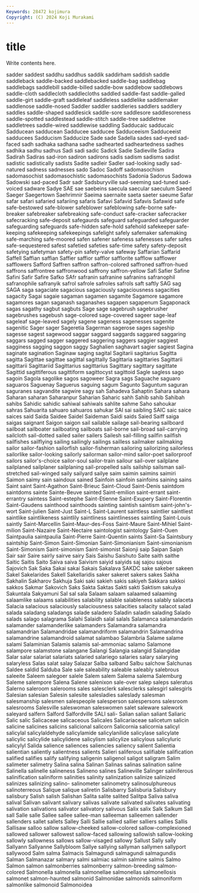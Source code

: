 ```yaml
---
Keywords: 28472 kojimura
Copyright: (C) 2024 Koji Murakami
---
```


# title

Write contents here.



 sadder saddest saddhu saddhus saddik saddirham saddish
saddle saddleback saddle-backed saddlebacked saddle-bag saddlebag saddlebags saddlebill saddle-billed saddle-bow
saddlebow saddlebows saddle-cloth saddlecloth saddlecloths saddled saddle-fast saddle-galled saddle-girt saddle-graft
saddleleaf saddleless saddlelike saddlemaker saddlenose saddle-nosed Saddler saddler saddleries saddlers
saddlery saddles saddle-shaped saddlesick saddle-sore saddlesore saddlesoreness saddle-spotted saddlestead saddle-stitch
saddle-tree saddletree saddletrees saddle-wired saddlewise saddling Sadducaic sadducaic Sadducean sadducean
Sadducee sadducee Sadduceeism Sadduceeist sadducees Sadducism Sadducize Sade sade Sadella
sades sad-eyed sad-faced sadh sadhaka sadhana sadhe sadhearted sadheartedness sadhes
sadhika sadhu sadhus Sadi sadi sadic Sadick Sadie Sadieville Sadira
Sadirah Sadiras sad-iron sadiron sadirons sadis sadism sadisms sadist sadistic
sadistically sadists Sadite sadleir Sadler sad-looking sadly sad-natured sadness sadnesses
sado Sadoc Sadoff sadomasochism sadomasochist sadomasochistic sadomasochists Sadonia Sadorus Sadowa
Sadowski sad-paced Sadr sadr Sadsburyville sad-seeming sad-tuned sad-voiced sadware Sadye
SAE sae saebeins saecula saecular saeculum Saeed Saeger Saegertown Saehrimnir
Saeima saernaite saeta saeter saeume Safar safar safari safaried safariing
safaris Safavi Safavid Safavis Safawid safe safe-bestowed safe-blower safeblower safeblowing
safe-borne safe-breaker safebreaker safebreaking safe-conduct safe-cracker safecracker safecracking safe-deposit safegaurds
safeguard safeguarded safeguarder safeguarding safeguards safe-hidden safe-hold safehold safekeeper safe-keeping
safekeeping safekeepings safelight safely safemaker safemaking safe-marching safe-moored safen safener
safeness safenesses safer safes safe-sequestered safest safetied safeties safe-time safety
safety-deposit safetying safetyman safety-pin safety-valve safeway Saffarian Saffarid Saffell Saffian
saffian Saffier saffior safflor safflorite safflow safflower safflowers Safford Saffren
saffron saffron-colored saffroned saffron-hued saffrons saffrontree saffronwood saffrony saffron-yellow Safi
Safier Safine Safini Safir Safire Safko SAfr safranin safranine safranins
safranophil safranophile safranyik safrol safrole safroles safrols saft saftly SAG
sag SAGA saga sagaciate sagacious sagaciously sagaciousness sagacities sagacity Sagai
sagaie sagaman sagamen sagamite Sagamore sagamore sagamores sagan saganash saganashes
sagapen sagapenum Sagaponack sagas sagathy sagbut sagbuts Sage sage sagebrush
sagebrusher sagebrushes sagebush sage-colored sage-covered sageer sage-leaf sageleaf sage-leaved sagely
sagene sageness sagenesses sagenite sagenitic Sager sager Sageretia Sagerman sagerose
sages sageship sagesse sagest sagewood saggar saggard saggards saggared saggaring
saggars sagged sagger saggered saggering saggers saggier saggiest sagginess sagging
saggon saggy Saghalien saghavart sagier sagiest Sagina saginate sagination Saginaw
saging sagital Sagitarii sagitarius Sagitta sagitta Sagittae sagittae sagittal sagittally
Sagittaria sagittaries Sagittarii sagittarii Sagittariid Sagittarius sagittarius Sagittary sagittary sagittate
Sagittid sagittiferous sagittiform sagittocyst sagittoid Sagle sagless sago sagoin Sagola
sagolike sagos sagoweer Sagra sags Saguache saguaro saguaros Saguenay Saguerus
saguing sagum Sagunto Saguntum saguran saguranes sagvandite sagwire sagy sah
Sahadeva Sahaptin Sahara sahara Saharan saharan Saharanpur Saharian Saharic sahh
Sahib sahib Sahibah sahibs Sahidic sahidic sahiwal sahiwals sahlite sahme
Saho sahoukar sahras Sahuarita sahuaro sahuaros sahukar SAI sai saibling
SAIC saic saice saices said Saida Saidee Saidel Saideman Saidi
saids Saied Saiff saiga saigas saignant Saigon saigon sail sailable
sailage sail-bearing sailboard sailboat sailboater sailboating sailboats sail-borne sail-broad sail-carrying
sailcloth sail-dotted sailed sailer sailers Sailesh sail-filling sailfin sailfish sailfishes
sailflying sailing sailingly sailings sailless sailmaker sailmaking sailor sailor-fashion sailorfish
sailor-fisherman sailoring sailorizing sailorless sailorlike sailor-looking sailorly sailorman sailor-mind sailor-poet
sailorproof sailors sailor's-choice sailor-soul sailor-train sailour sail-over sailplane sailplaned sailplaner
sailplaning sail-propelled sails sailship sailsman sail-stretched sail-winged saily sailyard sailye
saim saimin saimins saimiri Saimon saimy sain saindoux sained Sainfoin
sainfoin sainfoins saining sains Saint saint Saint-Agathon Saint-Brieuc Saint-Cloud Saint-Denis
saintdom saintdoms sainte Sainte-Beuve sainted Saint-emilion saint-errant saint-errantry saintess Saint-estephe
Saint-Etienne Saint-Exupery Saint-Florentin Saint-Gaudens sainthood sainthoods sainting saintish saintism saint-john's-wort
Saint-julien Saint-Just Saint-L Saint-Laurent saintless saintlier saintliest saintlike saintlikeness saintlily
saintliness saintlinesses saintling Saint-Louis saintly Saint-Marcellin Saint-Maur-des-Foss Saint-Maure Saint-Mihiel Saint-milion
Saint-Nazaire Saint-Nectaire saintologist saintology Saint-Ouen Saintpaulia saintpaulia Saint-Pierre Saint-Quentin saints
Saint-Sa Saintsbury saintship Saint-Simon Saint-Simonian Saint-Simonianism Saint-simonianism Saint-Simonism Saint-simonism Saint-simonist
Saionji saip Saipan Saiph Sair sair Saire sairly sairve sairy
Sais Saishu Saishuto Saite saith saithe Saitic Saitis Saito Saiva
saiva Saivism saiyid saiyids saj sajou sajous Sajovich Sak Saka
Sakai sakai Sakais Sakalava SAKDC sake sakeber sakeen Sakel Sakelarides
Sakell Sakellaridis saker sakeret sakers sakes Sakha Sakhalin Sakharov Sakhuja
Saki saki sakieh sakis sakiyeh Sakkara sakkoi sakkos Sakmar Sakovich
Saks Sakta Saktas Sakti sakti Saktism sakulya Sakuntala Sakyamuni Sal
sal sala Salaam salaam salaamed salaaming salaamlike salaams salabilities salability
salable salableness salably salaceta Salacia salacious salaciously salaciousness salacities salacity
salacot salad salada saladang saladangs salade saladero Saladin saladin salading
Salado salads salago salagrama Salahi Salaidh salal salals Salamanca salamandarin
salamander salamanderlike salamanders Salamandra salamandra salamandrian Salamandridae salamandriform salamandrin Salamandrina
salamandrine salamandroid salamat salambao Salambria Salame salame salami Salaminian Salamis
salamis sal-ammoniac salamo Salamone salampore salamstone salangane Salangi Salangia salangid
Salangidae Salar salar salariat salariats salaried salariego salaries salary salarying
salaryless Salas salat salay Salazar Salba salband Salbu salchow Salchunas
Saldee saldid Salduba Sale sale saleability saleable saleably salebrous saleeite
Saleem salegoer salele Salem salem Salema salema Salemburg Saleme salempore
Salena Salene salenixon sale-over salep saleps saleratus Salerno saleroom salerooms
sales salesclerk salesclerks salesgirl salesgirls Salesian salesian Salesin salesite salesladies
saleslady salesman salesmanship salesmen salespeople salesperson salespersons salesroom salesrooms Salesville
saleswoman saleswomen salet saleware salework saleyard salfern Salford Salfordville SALI
sali- Salian salian saliant Saliaric Salic salic Salicaceae salicaceous Salicales
Salicariaceae salicetum salicin salicine salicines salicins salicional salicorn Salicornia salicornia
salicyl salicylal salicylaldehyde salicylamide salicylanilide salicylase salicylate salicylic salicylide salicylidene
salicylism salicylize salicylous salicyluric salicylyl Salida salience saliences saliencies saliency
salient Salientia salientian saliently salientness salients Salieri saliferous salifiable salification
salified salifies salify salifying saligenin saligenol saligot saligram Salim salimeter
salimetry Salina salina Salinan Salinas salinas salination saline Salinella salinelle
salineness Salineno salines Salineville Salinger saliniferous salinification saliniform salinities salinity
salinization salinize salinized salinizes salinizing salino- salinometer salinometry salinosulphureous salinoterreous
Salique salique saliretin Salisbarry Salisburia Salisbury salisbury Salish salish Salishan
Salita salite salited Salitpa Saliva saliva salival Salivan salivant salivary
salivas salivate salivated salivates salivating salivation salivations salivator salivatory salivous
Salix salix Salk Salkum Sall sall Salle salle Sallee sallee
sallee-man salleeman salleemen sallender sallenders sallet sallets Salley Salli Sallie
sallied sallier salliers sallies Sallis Sallisaw salloo sallow sallow-cheeked sallow-colored
sallow-complexioned sallowed sallower sallowest sallow-faced sallowing sallowish sallow-looking sallowly sallowness
sallows sallow-visaged sallowy Sallust Sally sally Sallyann Sallyanne Sallybloom Sallye
sallying sallyman sallymen sallyport sallywood Salm salma Salmacis Salmagundi salmagundi
salmagundis Salman Salmanazar salmary salmi salmiac salmin salmine salmis Salmo
Salmon salmon salmonberries salmonberry salmon-breeding salmon-colored Salmonella salmonella salmonellae salmonellas
salmonellosis salmonet salmon-haunted salmonid Salmonidae salmonids salmoniform salmonlike salmonoid Salmonoidea
